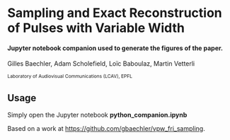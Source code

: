 # Sampling and Exact Reconstruction of Pulses with Variable Width

#### Jupyter notebook companion used to generate the figures of the paper.

Gilles Baechler, Adam Scholefield, Loïc Baboulaz, Martin Vetterli

<span style="font-size:0.75em;">Laboratory of Audiovisual Communications (LCAV), EPFL</span>

## Usage

Simply open the Jupyter notebook __python_companion.ipynb__

Based on a work at https://github.com/gbaechler/vpw_fri_sampling.
